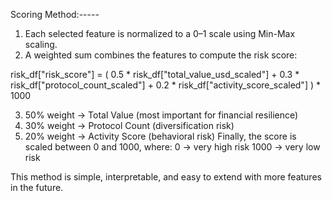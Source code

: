Scoring Method:-----

1. Each selected feature is normalized to a 0–1 scale using Min-Max scaling.
2. A weighted sum combines the features to compute the risk score:

  risk_df["risk_score"] = (
    0.5 * risk_df["total_value_usd_scaled"] +
    0.3 * risk_df["protocol_count_scaled"] +
    0.2 * risk_df["activity_score_scaled"]
) * 1000

3. 50% weight → Total Value (most important for financial resilience)
4. 30% weight → Protocol Count (diversification risk)
5.  20% weight → Activity Score (behavioral risk)
  Finally, the score is scaled between 0 and 1000, where:
   0 → very high risk
   1000 → very low risk

This method is simple, interpretable, and easy to extend with more features in the future.

